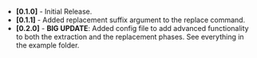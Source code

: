 - **[0.1.0]** - Initial Release.
- **[0.1.1]** - Added replacement suffix argument to the replace command.
- **[0.2.0]** - **BIG UPDATE**: Added config file to add advanced functionality to both the extraction and the replacement phases. See everything in the example folder.
